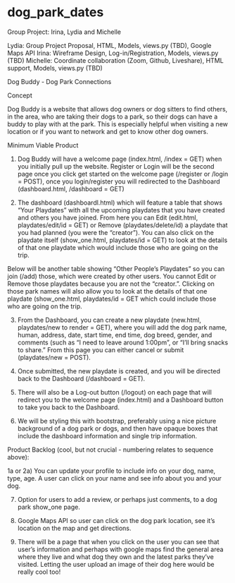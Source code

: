 # dog_park_dates
Group Project: Irina, Lydia and Michelle

Lydia: Group Project Proposal, HTML, Models, views.py (TBD), Google Maps API
Irina: Wireframe Design, Log-in/Registration, Models, views.py (TBD) 
Michelle: Coordinate collaboration (Zoom, Github, Liveshare), HTML support, Models, views.py (TBD)

Dog Buddy - Dog Park Connections

Concept

Dog Buddy is a website that allows dog owners or dog sitters to find others, in the area, who are taking their dogs to a park, so their dogs can have a buddy to play with at the park. This is especially helpful when visiting a new location or if you want to network and get to know other dog owners. 


Minimum Viable Product

1)	Dog Buddy will have a welcome page (index.html, /index = GET) when you initially pull up the website. Register or Login will be the second page once you click get started on the welcome page (/register or /login = POST), once you login/register you will redirected to the Dashboard (dashboard.html, /dashboard = GET)
	
2)	The dashboard (dashboardl.html) which will feature a table that shows “Your Playdates” with all the upcoming playdates that you have created and others you have joined. From here you can Edit (edit.html, playdates/edit/id = GET) or Remove (playdates/delete/id) a playdate that you had planned (you were the “creator”). You can also click on the playdate itself (show_one.html, playdates/id = GET)  to look at the details of that one playdate which would include those who are going on the trip. 

Below will be another table showing “Other People’s Playdates” so you can join (/add) those, which were created by other users. You cannot Edit or Remove those playdates because you are not the “creator.”. Clicking on those park names will also allow you to look at the details of that one playdate (show_one.html, playdates/id = GET which could include those who are going on the trip.

3)	From the Dashboard, you can create a new playdate (new.html, playdates/new to render = GET), where you will add the dog park name, human, address, date, start time, end time, dog breed, gender, and comments (such as “I need to leave around 1:00pm”, or “I’ll bring snacks to share.” From this page you can either cancel or submit (playdates/new = POST).

4)	Once submitted, the new playdate is created,  and you will be directed back to the Dashboard (/dashboard = GET).

5)	There will also be a Log-out button (/logout) on each page that will redirect you to the welcome page (index.html) and a Dashboard button to take you back to the Dashboard.


6)	We will be styling this with bootstrap, preferably using a nice picture background of a dog park or dogs, and then have opaque boxes that include the dashboard information and single trip information. 


Product Backlog (cool, but not crucial - numbering relates to sequence above):

1a or 2a)	You can update your profile to include info on your dog, name, type, age. A user can click on your name and see info about you and your dog. 

7)	Option for users to add a review, or perhaps just comments, to a dog park show_one page.

8)	Google Maps API so user can click on the dog park location, see it’s location on the map and get directions.

9)	There will be a page that when you click on the user you can see that user’s information and perhaps with google maps find the general area where they live and what dog they own and the latest parks they’ve visited. Letting the user upload an image of their dog here would be really cool too!

